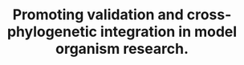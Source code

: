 ---
authors: Cheng KC, Burdine RD, Dickinson ME, Ekker SC, Lin AY, Lloyd KCK, Lutz CM,
  MacRae CA, Morrison JH, O'Connor DH, Postlethwait JH, Rogers CD, Sanchez S, Simpson
  JH, Talbot WS, Wallace DC, Weimer JM, Bellen HJ
carousel: false
doi: 10.1242/dmm.049600
featured: false
issue: '9'
journal: Disease models & mechanisms
keywords: '["Research resources", "Technology", "Validation", "Model organisms", "Integration",
  "Phylogeny", "Human diseases", "Phenomics", "Reproducibility of Results", "Omics",
  "Animals", "Biological Evolution", "Humans"]'
landmark: false
layout: ../../layouts/Publication.astro
pmcid: PMC9531892
pmid: 36125045
r03: R03OD030597
title: Promoting validation and cross-phylogenetic integration in model organism research.
volume: '15'
year: 2022
---